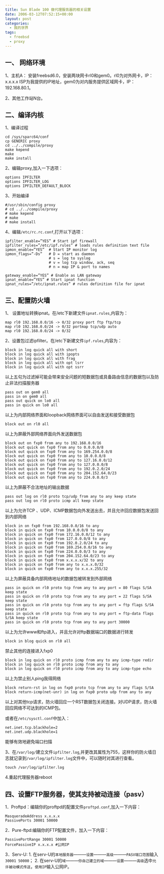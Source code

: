 ```yaml
---
title: Sun Blade 100 做代理服务器的相关设置
date: 2006-03-12T07:52:15+00:00
layout: post
categories:
  - 我的世界
tags:
  - freebsd
  - proxy
---
```


## 一、 网络环境

1、主机A：
安装freebsd6.0，安装两块网卡rl0和gem0。rl0为对外网卡，IP：x.x.x.x ISP为我提供的IP地址，gem0为对内服务提供区域网卡，IP：192.168.80.1。

2、其他工作站N台。

## 二、编译内核

1、编译过程

```
cd /sys/sparc64/conf
cp GENERIC proxy
cd ../../compile/proxy
make kepend
make
make install
```

2、编辑proxy,加入一下选项：
```
options IPFILTER
options IPFILTER_LOG
options IPFILTER_DEFAULT_BLOCK
```
3、开始编译
```
#/usr/sbin/config proxy
# cd ../../compile/proxy
# make kepend
# make
# make install
```
4、编辑`/etc/rc.rc.conf`,打开以下选项：
```
ipfilter_enable=”YES” # Start ipf firewall
ipfilter_rules=”/etc/ipf.rules” # loads rules definition text file
ipmon_enable=”YES”  # Start IP monitor log
ipmon_flags=”-Ds”   # D = start as daemon
                    # s = log to syslog
                    # v = log tcp window, ack, seq
                    # n = map IP & port to names

gateway_enable=”YES” # Enable as LAN gateway
ipnat_enable=”YES” # Start ipnat function
ipnat_rules=”/etc/ipnat.rules” # rules definition file for ipnat
```

## 三、配置防火墙

1、 设置地址转换ipnat。在/etc下新建文件`ipnat.rules`,内容为：
```
map rl0 192.168.0.0/16 -> 0/32 proxy port ftp ftp/tcp
map rl0 192.168.0.0/24 -> 0/32 portmap tcp/udp auto
map rl0 192.168.0.0/24 -> 0/32
```
2、设置包过滤ipfilter。在/etc下新建文件`ipf.rules`,内容为：
```
block in log quick all with short
block in log quick all with ipopts
block in log quick all with frag
block in log quick all with opt lsrr
block in log quick all with opt ssrr
```
以上五句为过滤掉可能会带来安全问题的短数据包或具备路由信息的数据包以及防止非法扫描服务器
```
pass out on gem0 all
pass in on gem0 all
pass out quick on lo0 all
pass in quick on lo0 all
```
以上为内部网络界面和loopback网络界面可以自由发送和接受数据包
```
block out on rl0 all
```
以上为屏蔽外部网络界面向外发送数据包
```
block out on fxp0 from any to 192.168.0.0/16
block out quick on fxp0 from any to 0.0.0.0/8
block out quick on fxp0 from any to 169.254.0.0/8
block out quick on fxp0 from any to 10.0.0.0/8
block out quick on fxp0 from any to 127.16.0.0/12
block out quick on fxp0 from any to 127.0.0.0/8
block out quick on fxp0 from any to 192.0.2.0/24
block out quick on fxp0 from any to 204.152.64.0/23
block out quick on fxp0 from any to 224.0.0.0/3
```
以上为屏蔽不合法地址的输出数据
```
pass out log on rl0 proto tcp/udp from any to any keep state
pass out log on rl0 proto icmp all keep state
```
以上为允许TCP 、UDP、ICMP数据包向外发送出去，并且允许回应数据包发送回到内部网络
```
block in on fxp0 from 192.168.0.0/16 to any
block in quick on fxp0 from 10.0.0.0/8 to any
block in quick on fxp0 from 172.16.0.0/12 to any
block in quick on fxp0 from 127.0.0.0/8 to any
block in quick on fxp0 from 192.0.2.0/24 to any
block in quick on fxp0 from 169.254.0.0/16 to any
block in quick on fxp0 from 224.0.0.0/3 to any
block in quick on fxp0 from 204.152.64.0/23 to any
block in quick on fxp0 from x.x.x.x/32 to any
block in quick on fxp0 from any to x.x.x.0/32
block in quick on fxp0 from any to x.x.x.255/32
```
以上为屏蔽具备内部网络地址的数据包被转发到外部网络
```
pass in quick on rl0 proto tcp from any to any port = 80 flags S/SA keep state
pass in quick on rl0 proto tcp from any to any port = 22 flags S/SA keep state
pass in quick on rl0 proto tcp from any to any port = ftp flags S/SA keep state
pass in quick on rl0 proto tcp from any to any port = ftp-data flags S/SA keep state
pass in quick on rl0 proto tcp from any to any port 30000
```
以上为允许www和ftp进入，并且允许对ftp数据端口的数据进行转发
```
block in blog quick on rl0 all
```
禁止其他的连接进入fxp0
```
block in log quick on rl0 proto icmp from any to any icmp-type redir
block in log quick on rl0 proto icmp from any to any
block in log quick on rl0 proto icmp from any to any icmp-type echo
```
以上为禁止别人ping我得网络
```
block return-rst in log on fxp0 proto tcp from any to any flags S/SA
block return-icmp(net-unr) in log on fxp0 proto udp from any to any
```
以上对其他tcp请求，防火墙回应一个RST数据包关闭连接。对UDP请求，防火墙回应网络不可达到的ICMP包。

或者在`/etc/sysctl.conf`中加入：
```
net.inet.tcp.blackhole=2
net.inet.udp.blackhole=1
```
能够有效地避免端口扫描

3、在`/var/log/`建立文件`ipfilter.log`,并更改其属性为755，这样你的防火墙日志就记录到`/var/log/ipfilter.log`文件中，可以随时对其进行查看。
```
touch /var/log/ipfilter.log
```
4.重起代理服务器reboot

## 四、设置FTP服务器，使其支持被动连接（pasv）

1．Proftpd：编辑你的proftpd的配置文件`proftpd.conf`,加入一下内容：
```
MasqueradeAddress x.x.x.x
PassivePorts 30001 50000
```
2．Pure-ftpd:编辑你的FTP配置文件，加入一下内容：
```
PassivePortRange 30001 50000
ForcePassiveIP x.x.x.x #公网IP
```
3．Serv-U:
    1. 在serv-U的`本地服务器`―――`设置`―――`高级`―――`PASV端口范围`输入`30001 50000`；
    2. 在serv-U的`域`―――`你自己建立的域`―――`设置`―――`高级`选中`允许被动模式传送`，`使用IP`输入公网IP。
